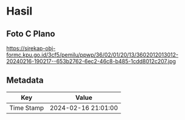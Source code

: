 # Hasil

## Foto C Plano

https://sirekap-obj-formc.kpu.go.id/3cf5/pemilu/ppwp/36/02/01/20/13/3602012013012-20240216-190217--653b2762-6ec2-46c8-b485-1cdd8012c207.jpg


## Metadata

| Key        | Value               |
| ---------- | ------------------- |
| Time Stamp | 2024-02-16 21:01:00 |



